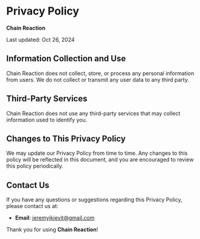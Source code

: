 # Privacy Policy

**Chain Reaction**

Last updated: Oct 26, 2024

## Information Collection and Use

Chain Reaction does not collect, store, or process any personal information from users. We do not collect or transmit any user data to any third party.

## Third-Party Services

Chain Reaction does not use any third-party services that may collect information used to identify you.

## Changes to This Privacy Policy

We may update our Privacy Policy from time to time. Any changes to this policy will be reflected in this document, and you are encouraged to review this policy periodically.

## Contact Us

If you have any questions or suggestions regarding this Privacy Policy, please contact us at:

- **Email**: jeremyjkievit@gmail.com

Thank you for using **Chain Reaction**!
